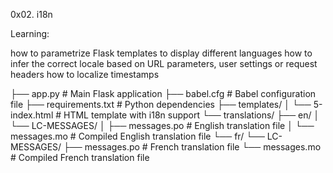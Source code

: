 0x02. i18n

Learning:

how to parametrize Flask templates to display different languages
how to infer the correct locale based on URL parameters,
user settings or request headers
how to localize timestamps

├── app.py # Main Flask application
├── babel.cfg # Babel configuration file
├── requirements.txt # Python dependencies
├── templates/
│ └── 5-index.html # HTML template with i18n support
└── translations/
├── en/
│ └── LC-MESSAGES/
│ ├── messages.po # English translation file
│ └── messages.mo # Compiled English translation file
└── fr/
└── LC-MESSAGES/
├── messages.po # French translation file
└── messages.mo # Compiled French translation file
